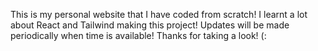 This is my personal website that I have coded from scratch! I learnt a lot about React and Tailwind making this project! Updates will be made periodically when time is available!
Thanks for taking a look! (:
